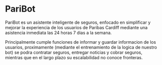 # PariBot

PariBot es un asistente inteligente de seguros, enfocado en simplificar y mejorar la experiencia de los usuarios 
de Paribas Cardiff mediante una asistencia inmediata las 24 horas 7 dias a la semana.

Principalmente cumple funciones de informar y guardar informacion de los usuarios, proximamente (mediante el entrenamiento de 
la logica de nuestro bot) se podra contratar seguros, entregar noticias y cobrar seguros, mientras que en el largo plazo su escalabilidad
no conoce fronteras.

